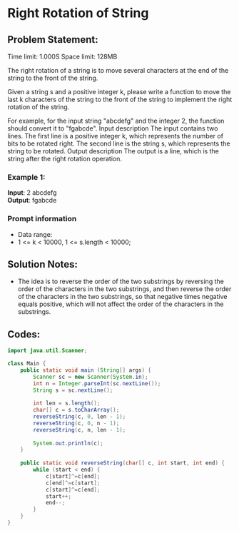 # Right Rotation of String 

## Problem Statement:  

Time limit: 1.000S Space limit: 128MB   

The right rotation of a string is to move several characters at the end of the string to the front of the string.   

Given a string s and a positive integer k, please write a function to move the last k characters of the string to the front of the string to implement the right rotation of the string.    

For example, for the input string "abcdefg" and the integer 2, the function should convert it to "fgabcde". Input description  The input contains two lines. The first line is a positive integer k, which represents the number of bits to be rotated right. The second line is the string s, which represents the string to be rotated. Output description  The output is a line, which is the string after the right rotation operation. 

### Example 1:

**Input**: 2 abcdefg   
**Output**: fgabcde   

### Prompt information  
- Data range:  
- 1 <= k < 10000,  1 <= s.length < 10000;

## Solution Notes:
- The idea is to reverse the order of the two substrings by reversing the order of the characters in the two substrings, and then reverse the order of the characters in the two substrings, so that negative times negative equals positive, which will not affect the order of the characters in the substrings.

## Codes:

```Java
import java.util.Scanner;

class Main {
    public static void main (String[] args) {
        Scanner sc = new Scanner(System.in);
        int n = Integer.parseInt(sc.nextLine());
        String s = sc.nextLine();
        
        int len = s.length();
        char[] c = s.toCharArray();
        reverseString(c, 0, len - 1);
        reverseString(c, 0, n - 1);
        reverseString(c, n, len - 1);
        
        System.out.println(c);
    }
    
    public static void reverseString(char[] c, int start, int end) {
        while (start < end) {
            c[start]^=c[end];
            c[end]^=c[start];
            c[start]^=c[end];
            start++;
            end--;
        }
    }
}
```